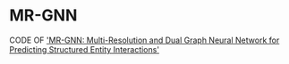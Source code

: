 MR-GNN
======
CODE OF ['MR-GNN: Multi-Resolution and Dual Graph Neural Network for Predicting Structured Entity Interactions'](https://arxiv.org/abs/1905.09558?context=cs.LG)

